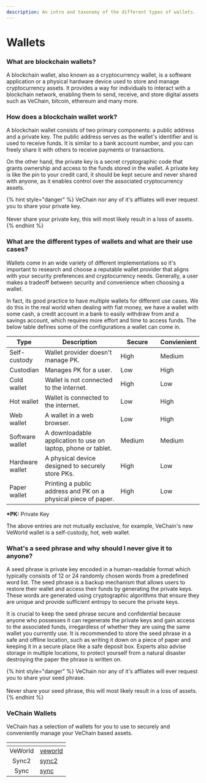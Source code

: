 ```yaml
---
description: An intro and taxonomy of the different types of wallets.
---
```


# Wallets

### What are blockchain wallets?

A blockchain wallet, also known as a cryptocurrency wallet, is a software application or a physical hardware device used to store and manage cryptocurrency assets. It provides a way for individuals to interact with a blockchain network, enabling them to send, receive, and store digital assets such as VeChain, bitcoin, ethereum and many more.

### How does a blockchain wallet work?

A blockchain wallet consists of two primary components: a public address and a private key. The public address serves as the wallet's identifier and is used to receive funds. It is similar to a bank account number, and you can freely share it with others to receive payments or transactions.

On the other hand, the private key is a secret cryptographic code that grants ownership and access to the funds stored in the wallet. A private key is like the pin to your credit card, it should be kept secure and never shared with anyone, as it enables control over the associated cryptocurrency assets.

{% hint style="danger" %}
VeChain nor any of it's affliates will ever request you to share your private key.\
\
Never share your private key, this will most likely result in a loss of assets.
{% endhint %}

### What are the different types of wallets and what are their use cases?

Wallets come in an wide variety of different implementations so it's important to research and choose a reputable wallet provider that aligns with your security preferences and cryptocurrency needs. Generally, a user makes a tradeoff between security and convenience when choosing a wallet.

In fact, its good practice to have multiple wallets for different use cases. We do this in the real world when dealing with fiat money, we have a wallet with some cash, a credit account in a bank to easily withdraw from and a savings account, which requires more effort and time to access funds. The below table defines some of the configurations a wallet can come in.

<table><thead><tr><th>Type</th><th width="326">Description</th><th width="139">Secure</th><th>Convienient</th></tr></thead><tbody><tr><td>Self-custody</td><td>Wallet provider doesn't manage PK.</td><td>High</td><td>Medium</td></tr><tr><td>Custodian</td><td>Manages PK for a user.</td><td>Low</td><td>High</td></tr><tr><td>Cold wallet</td><td>Wallet is not connected to the internet.</td><td>High</td><td>Low</td></tr><tr><td>Hot wallet</td><td>Wallet is connected to the internet.</td><td>Low</td><td>High</td></tr><tr><td>Web wallet</td><td>A wallet in a web browser.</td><td>Low</td><td>High</td></tr><tr><td>Software wallet</td><td>A downloadable application to use on laptop, phone or tablet.</td><td>Medium</td><td>Medium</td></tr><tr><td>Hardware wallet</td><td>A physical device designed to securely store PKs.</td><td>High</td><td>Low</td></tr><tr><td>Paper wallet</td><td>Printing a public address and PK on a physical piece of paper.</td><td>High</td><td>Low</td></tr></tbody></table>

**\*PK:** Private Key

The above entries are not mutually exclusive, for example, VeChain's new VeWorld wallet is a self-custody, hot, web wallet.

### What's a seed phrase and why should I never give it to anyone?

A seed phrase is private key encoded in a human-readable format which typically consists of 12 or 24 randomly chosen words from a predefined word list. The seed phrase is a backup mechanism that allows users to restore their wallet and access their funds by generating the private keys. These words are generated using cryptographic algorithms that ensure they are unique and provide sufficient entropy to secure the private keys.

It is crucial to keep the seed phrase secure and confidential because anyone who possesses it can regenerate the private keys and gain access to the associated funds, irregardless of whether they are using the same wallet you currently use. It is recommended to store the seed phrase in a safe and offline location, such as writing it down on a piece of paper and keeping it in a secure place like a safe deposit box. Experts also advise storage in multiple locations, to protect yourself from a natural disaster destroying the paper the phrase is written on.

{% hint style="danger" %}
VeChain nor any of it's affliates will ever request you to share your seed phrase.\
\
Never share your seed phrase, this will most likely result in a loss of assets.
{% endhint %}

### VeChain Wallets

VeChain has a selection of wallets for you to use to securely and conveniently manage your VeChain based assets.

<table data-view="cards"><thead><tr><th align="center"></th><th data-hidden data-card-target data-type="content-ref"></th></tr></thead><tbody><tr><td align="center">VeWorld</td><td><a href="veworld/">veworld</a></td></tr><tr><td align="center">Sync2</td><td><a href="sync2/">sync2</a></td></tr><tr><td align="center">Sync</td><td><a href="sync/">sync</a></td></tr></tbody></table>
